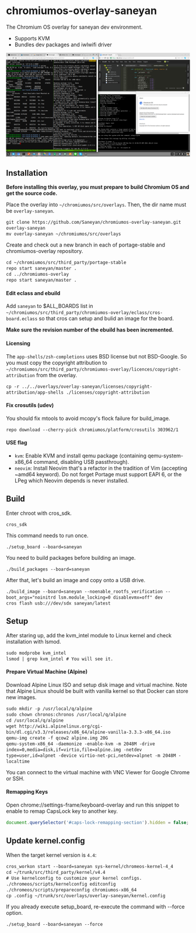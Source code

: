 # chromiumos-overlay-saneyan

The Chromium OS overlay for saneyan dev environment.<br>

 * Supports KVM
 * Bundles dev packages and iwlwifi driver

![chromiumos](/chromiumos.png)


## Installation

**Before installing this overlay, you must prepare to build Chromium OS and get the source code.**

Place the overlay into `~/chromiumos/src/overlays`. Then, the dir name must be `overlay-saneyan`.

```
git clone https://github.com/Saneyan/chromiumos-overlay-saneyan.git overlay-saneyan
mv overlay-saneyan ~/chromiumos/src/overlays
```

Create and check out a new branch in each of portage-stable and chromiumos-overlay repository.

```
cd ~/chromiumos/src/third_party/portage-stable
repo start saneyan/master .
cd ../chromiumos-overlay
repo start saneyan/master .
```

#### Edit eclass and ebuild

Add `saneyan` to $ALL\_BOARDS list in `~/chromiumos/src/third_party/chromiumos-overlay/eclass/cros-board.eclass` so that cros can setup and bulid an image for the board.

**Make sure the revision number of the ebuild has been incremented.**

#### Licensing

The `app-shells/zsh-completions` uses BSD license but not BSD-Google. So you must copy the copyright attribution to `~/chromiumos/src/third_party/chromiumos-overlay/licences/copyright-attribution` from the overlay.

```
cp -r ../../overlays/overlay-saneyan/licenses/copyright-attribution/app-shells ./licenses/copyright-attribution
```

#### Fix crosutils (udev)

You should fix mtools to avoid mcopy's flock failure for build\_image.

```
repo download --cherry-pick chromiumos/platform/crosutils 303962/1
```

#### USE flag

 * `kvm`: Enable KVM and install qemu package (containing qemu-system-x86\_64 command, disabling USB passthrough).
 * `neovim`: Install Neovim that's a refactor in the tradition of Vim (accepting ~amd64 keyword). Do not forget Portage must support EAPI 6, or the LPeg which Neovim depends is never installed.

## Build

Enter chroot with cros\_sdk.

```
cros_sdk
```

This command needs to run once.

```
./setup_board --board=saneyan
```

You need to build packages before building an image.

```
./build_packages --board=saneyan
```

After that, let's build an image and copy onto a USB drive.

```
./build_image --board=saneyan --noenable_rootfs_verification --boot_args="noinitrd lsm.module_locking=0 disablevmx=off" dev
cros flash usb:///dev/sdx saneyan/latest
```

## Setup

After staring up, add the kvm\_intel module to Linux kernel and check installation with lsmod.

```
sudo modprobe kvm_intel
lsmod | grep kvm_intel # You will see it.
```

#### Prepare Virtual Machine (Alpine)

Download Alpine Linux ISO and setup disk image and virtual machine. Note that Alpine Linux should be built with vanilla kernel so that Docker can store new images.

```
sudo mkdir -p /usr/local/q/alpine
sudo chown chronos:chronos /usr/local/q/alpine
cd /usr/local/q/alpine
wget http://wiki.alpinelinux.org/cgi-bin/dl.cgi/v3.3/releases/x86_64/alpine-vanilla-3.3.3-x86_64.iso
qemu-img create -f qcow2 alpine.img 20G
qemu-system-x86_64 -daemonize -enable-kvm -m 2048M -drive index=0,media=disk,if=virtio,file=alpine.img -netdev type=user,id=alpnet -device virtio-net-pci,netdev=alpnet -m 2048M -localtime
```

You can connect to the virtual machine with VNC Viewer for Google Chrome or SSH.

#### Remapping Keys

Open chrome://settings-frame/keyboard-overlay and run this snippet to enable to remap CapsLock key to another key.

```js
document.querySelector('#caps-lock-remapping-section').hidden = false;
```

## Update kernel.config

When the target kernel version is `4.4`:

```
cros_workon start --board=saneyan sys-kernel/chromeos-kernel-4_4
cd ~/trunk/src/third_party/kernel/v4.4
# Use kernelconfig to customize your kernel configs.
./chromeos/scripts/kernelconfig editconfig
./chromeos/scripts/prepareconfig chromiumos-x86_64
cp .config ~/trunk/src/overlays/overlay-saneyan/kernel.config
```

If you already execute setup_board, re-execute the command with --force option.

```
./setup_board --board=saneyan --force
```
